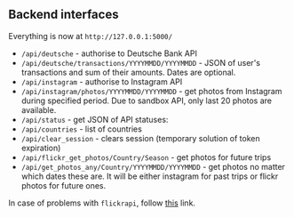 <h2> Backend interfaces </h2>

Everything is now at `http://127.0.0.1:5000/`
* `/api/deutsche` - authorise to Deutsche Bank API
* `/api/deutsche/transactions/YYYYMMDD/YYYYMMDD` - JSON of user's transactions and sum of their amounts. Dates are optional. 
* `/api/instagram` - authorise to Instagram API
* `/api/instagram/photos/YYYYMMDD/YYYYMMDD` - get photos from Instagram during specified period. Due to sandbox API, only last 20 photos are available.
* `/api/status` - get JSON of API statuses:
* `/api/countries` - list of countries
* `/api/clear_session` - clears session (temporary solution of token expiration)
* `/api/flickr_get_photos/Country/Season` - get photos for future trips
* `/api/get_photos_any/Country/YYYYMMDD/YYYYMMDD` - get photos no matter which dates these are. It will be either instagram for past trips or flickr photos for future ones.

In case of problems with `flickrapi`, follow <a href="https://github.com/sybrenstuvel/flickrapi/issues/75">this</a> link.
